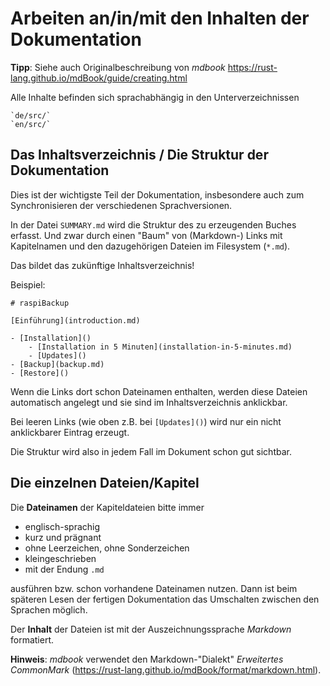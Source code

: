 # Arbeiten an/in/mit den Inhalten der Dokumentation

**Tipp**: Siehe auch Originalbeschreibung von *mdbook* <https://rust-lang.github.io/mdBook/guide/creating.html>

Alle Inhalte befinden sich sprachabhängig in den Unterverzeichnissen

    `de/src/`
    `en/src/`


## Das Inhaltsverzeichnis / Die Struktur der Dokumentation

Dies ist der wichtigste Teil der Dokumentation,
insbesondere auch zum Synchronisieren der verschiedenen Sprachversionen.

In der Datei `SUMMARY.md` wird die Struktur des zu erzeugenden Buches erfasst.
Und zwar durch einen "Baum" von (Markdown-) Links mit Kapitelnamen und den dazugehörigen Dateien im Filesystem (`*.md`).

Das bildet das zukünftige Inhaltsverzeichnis!

Beispiel:

    # raspiBackup

    [Einführung](introduction.md)

    - [Installation]()
        - [Installation in 5 Minuten](installation-in-5-minutes.md)
        - [Updates]()
    - [Backup](backup.md)
    - [Restore]()

Wenn die Links dort schon Dateinamen enthalten, werden diese Dateien automatisch angelegt
und sie sind im Inhaltsverzeichnis anklickbar.

Bei leeren Links (wie oben z.B. bei `[Updates]()`) wird nur ein nicht anklickbarer Eintrag erzeugt.

Die Struktur wird also in jedem Fall im Dokument schon gut sichtbar.


## Die einzelnen Dateien/Kapitel

Die **Dateinamen** der Kapiteldateien bitte immer

  - englisch-sprachig
  - kurz und prägnant
  - ohne Leerzeichen, ohne Sonderzeichen
  - kleingeschrieben
  - mit der Endung `.md`

ausführen bzw. schon vorhandene Dateinamen nutzen.
Dann ist beim späteren Lesen der fertigen Dokumentation das Umschalten zwischen den Sprachen möglich.

Der **Inhalt** der Dateien ist mit der Auszeichnungssprache *Markdown* formatiert.

**Hinweis**: *mdbook* verwendet den Markdown-"Dialekt"
*Erweitertes CommonMark* (<https://rust-lang.github.io/mdBook/format/markdown.html>).
